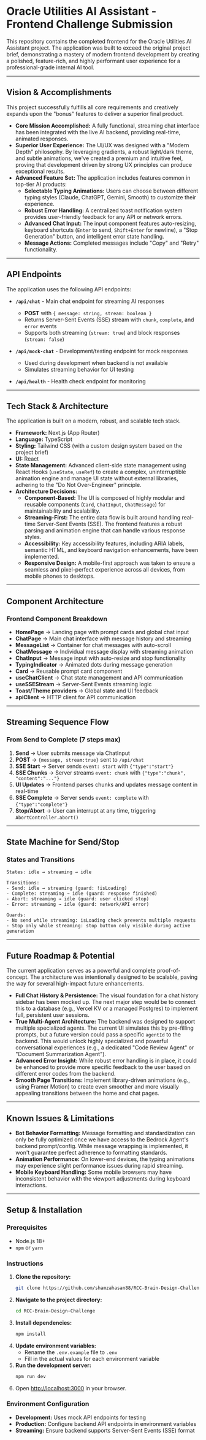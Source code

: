 # Oracle Utilities AI Assistant - Frontend Challenge Submission

This repository contains the completed frontend for the Oracle Utilities AI Assistant project. The application was built to exceed the original project brief, demonstrating a mastery of modern frontend development by creating a polished, feature-rich, and highly performant user experience for a professional-grade internal AI tool.

---

## Vision & Accomplishments

This project successfully fulfills all core requirements and creatively expands upon the "bonus" features to deliver a superior final product.

- **Core Mission Accomplished:** A fully functional, streaming chat interface has been integrated with the live AI backend, providing real-time, animated responses.
- **Superior User Experience:** The UI/UX was designed with a "Modern Depth" philosophy. By leveraging gradients, a robust light/dark theme, and subtle animations, we've created a premium and intuitive feel, proving that development driven by strong UX principles can produce exceptional results.
- **Advanced Feature Set:** The application includes features common in top-tier AI products:
  - **Selectable Typing Animations:** Users can choose between different typing styles (Claude, ChatGPT, Gemini, Smooth) to customize their experience.
  - **Robust Error Handling:** A centralized toast notification system provides user-friendly feedback for any API or network errors.
  - **Advanced Chat Input:** The input component features auto-resizing, keyboard shortcuts (`Enter` to send, `Shift+Enter` for newline), a "Stop Generation" button, and intelligent error state handling.
  - **Message Actions:** Completed messages include "Copy" and "Retry" functionality.

---

## API Endpoints

The application uses the following API endpoints:

- **`/api/chat`** - Main chat endpoint for streaming AI responses

  - **POST** with `{ message: string, stream: boolean }`
  - Returns Server-Sent Events (SSE) stream with `chunk`, `complete`, and `error` events
  - Supports both streaming (`stream: true`) and block responses (`stream: false`)

- **`/api/mock-chat`** - Development/testing endpoint for mock responses

  - Used during development when backend is not available
  - Simulates streaming behavior for UI testing

- **`/api/health`** - Health check endpoint for monitoring

---

## Tech Stack & Architecture

The application is built on a modern, robust, and scalable tech stack.

- **Framework:** Next.js (App Router)
- **Language:** TypeScript
- **Styling:** Tailwind CSS (with a custom design system based on the project brief)
- **UI:** React
- **State Management:** Advanced client-side state management using React Hooks (`useState`, `useRef`) to create a complex, uninterruptible animation engine and manage UI state without external libraries, adhering to the "Do Not Over-Engineer" principle.
- **Architecture Decisions:**
  - **Component-Based:** The UI is composed of highly modular and reusable components (`Card`, `ChatInput`, `ChatMessage`) for maintainability and scalability.
  - **Streaming-First:** The entire data flow is built around handling real-time Server-Sent Events (SSE). The frontend features a robust parsing and animation engine that can handle various response styles.
  - **Accessibility:** Key accessibility features, including ARIA labels, semantic HTML, and keyboard navigation enhancements, have been implemented.
  - **Responsive Design:** A mobile-first approach was taken to ensure a seamless and pixel-perfect experience across all devices, from mobile phones to desktops.

---

## Component Architecture

### Frontend Component Breakdown

- **HomePage** → Landing page with prompt cards and global chat input
- **ChatPage** → Main chat interface with message history and streaming
- **MessageList** → Container for chat messages with auto-scroll
- **ChatMessage** → Individual message display with streaming animation
- **ChatInput** → Message input with auto-resize and stop functionality
- **TypingIndicator** → Animated dots during message generation
- **Card** → Reusable prompt card component
- **useChatClient** → Chat state management and API communication
- **useSSEStream** → Server-Sent Events streaming logic
- **Toast/Theme providers** → Global state and UI feedback
- **apiClient** → HTTP client for API communication

---

## Streaming Sequence Flow

### From Send to Complete (7 steps max)

1. **Send** → User submits message via ChatInput
2. **POST** → `{message, stream:true}` sent to `/api/chat`
3. **SSE Start** → Server sends `event: start` with `{"type":"start"}`
4. **SSE Chunks** → Server streams `event: chunk` with `{"type":"chunk", "content":"..."}`
5. **UI Updates** → Frontend parses chunks and updates message content in real-time
6. **SSE Complete** → Server sends `event: complete` with `{"type":"complete"}`
7. **Stop/Abort** → User can interrupt at any time, triggering `AbortController.abort()`

---

## State Machine for Send/Stop

### States and Transitions

```
States: idle → streaming → idle

Transitions:
- Send: idle → streaming (guard: !isLoading)
- Complete: streaming → idle (guard: response finished)
- Abort: streaming → idle (guard: user clicked stop)
- Error: streaming → idle (guard: network/API error)

Guards:
- No send while streaming: isLoading check prevents multiple requests
- Stop only while streaming: stop button only visible during active generation
```

---

## Future Roadmap & Potential

The current application serves as a powerful and complete proof-of-concept. The architecture was intentionally designed to be scalable, paving the way for several high-impact future enhancements.

- **Full Chat History & Persistence:** The visual foundation for a chat history sidebar has been mocked up. The next major step would be to connect this to a database (e.g., Vercel KV or a managed Postgres) to implement full, persistent user sessions.
- **True Multi-Agent Architecture:** The backend was designed to support multiple specialized agents. The current UI simulates this by pre-filling prompts, but a future version could pass a specific `agentId` to the backend. This would unlock highly specialized and powerful conversational experiences (e.g., a dedicated "Code Review Agent" or "Document Summarization Agent").
- **Advanced Error Insight:** While robust error handling is in place, it could be enhanced to provide more specific feedback to the user based on different error codes from the backend.
- **Smooth Page Transitions:** Implement library-driven animations (e.g., using Framer Motion) to create even smoother and more visually appealing transitions between the home and chat pages.

---

## Known Issues & Limitations

- **Bot Behavior Formatting:** Message formatting and standardization can only be fully optimized once we have access to the Bedrock Agent's backend prompt/config. While message wrapping is implemented, it won't guarantee perfect adherence to formatting standards.
- **Animation Performance:** On lower-end devices, the typing animations may experience slight performance issues during rapid streaming.
- **Mobile Keyboard Handling:** Some mobile browsers may have inconsistent behavior with the viewport adjustments during keyboard interactions.

---

## Setup & Installation

### Prerequisites

- Node.js 18+
- `npm` or `yarn`

### Instructions

1. **Clone the repository:**
   ```bash
   git clone https://github.com/shamzahasan88/RCC-Brain-Design-Challenge.git
   ```
2. **Navigate to the project directory:**
   ```bash
   cd RCC-Brain-Design-Challenge
   ```
3. **Install dependencies:**
   ```bash
   npm install
   ```
4. **Update environment variables:**
   - Rename the `.env.example` file to `.env`
   - Fill in the actual values for each environment variable
5. **Run the development server:**
   ```bash
   npm run dev
   ```
6. Open [http://localhost:3000](http://localhost:3000) in your browser.

### Environment Configuration

- **Development:** Uses mock API endpoints for testing
- **Production:** Configure backend API endpoints in environment variables
- **Streaming:** Ensure backend supports Server-Sent Events (SSE) format
